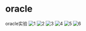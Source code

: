 # oracle
oracle实验
![1](https://github.com/yujinhongMM/oracle/blob/master/test1/QQ%E5%9B%BE%E7%89%8720181016192608.png)
![2]()
![3]()
![4]()
![5]()
![6]()
